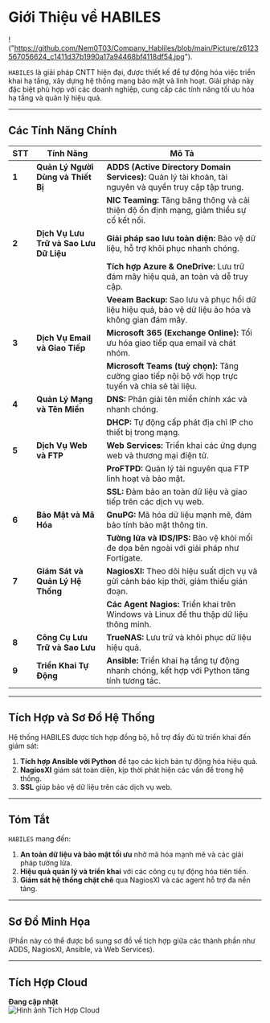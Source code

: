 # **Giới Thiệu về HABILES** 
!("https://github.com/Nem0T03/Company_Habliles/blob/main/Picture/z6123567056624_c1411d37b1990a17a94468bf4118df54.jpg").

`HABILES` là giải pháp CNTT hiện đại, được thiết kế để tự động hóa việc triển khai hạ tầng, xây dựng hệ thống mạng bảo mật và linh hoạt. Giải pháp này đặc biệt phù hợp với các doanh nghiệp, cung cấp các tính năng tối ưu hóa hạ tầng và quản lý hiệu quả.

---

## **Các Tính Năng Chính**

| **STT** | **Tính Năng**                         | **Mô Tả**                                                                                 |
|---------|---------------------------------------|------------------------------------------------------------------------------------------|
| **1**   | **Quản Lý Người Dùng và Thiết Bị**     | <i class="fa fa-users"></i> **ADDS (Active Directory Domain Services):** Quản lý tài khoản, tài nguyên và quyền truy cập tập trung. |
|         |                                       | <i class="fa fa-network-wired"></i> **NIC Teaming:** Tăng băng thông và cải thiện độ ổn định mạng, giảm thiểu sự cố kết nối.  |
| **2**   | **Dịch Vụ Lưu Trữ và Sao Lưu Dữ Liệu** | <i class="fa fa-database"></i> **Giải pháp sao lưu toàn diện:** Bảo vệ dữ liệu, hỗ trợ khôi phục nhanh chóng.           |
|         |                                       | <i class="fa fa-cloud"></i> **Tích hợp Azure & OneDrive:** Lưu trữ đám mây hiệu quả, an toàn và dễ truy cập.          |
|         |                                       | <i class="fa fa-copy"></i> **Veeam Backup:** Sao lưu và phục hồi dữ liệu hiệu quả, bảo vệ dữ liệu ảo hóa và không gian đám mây. |
| **3**   | **Dịch Vụ Email và Giao Tiếp**         | <i class="fa fa-envelope"></i> **Microsoft 365 (Exchange Online):** Tối ưu hóa giao tiếp qua email và chát nhóm. |
|         |                                       | <i class="fa fa-comments"></i> **Microsoft Teams (tuỳ chọn):** Tăng cường giao tiếp nội bộ với họp trực tuyến và chia sẻ tài liệu. |
| **4**   | **Quản Lý Mạng và Tên Miền**           | <i class="fa fa-cogs"></i> **DNS:** Phân giải tên miền chính xác và nhanh chóng.                                    |
|         |                                       | <i class="fa fa-plug"></i> **DHCP:** Tự động cấp phát địa chỉ IP cho thiết bị trong mạng.                           |
| **5**   | **Dịch Vụ Web và FTP**                 | <i class="fa fa-globe"></i> **Web Services:** Triển khai các ứng dụng web và thương mại điện tử.                     |
|         |                                       | <i class="fa fa-ftp"></i> **ProFTPD:** Quản lý tài nguyên qua FTP linh hoạt và bảo mật.                            |
|         |                                       | <i class="fa fa-lock"></i> **SSL:** Đảm bảo an toàn dữ liệu và giao tiếp trên các dịch vụ web.                      |
| **6**   | **Bảo Mật và Mã Hóa**                  | <i class="fa fa-shield-alt"></i> **GnuPG:** Mã hóa dữ liệu mạnh mẽ, đảm bảo tính bảo mật thông tin.                       |
|         |                                       | <i class="fa fa-firewall"></i> **Tường lửa và IDS/IPS:** Bảo vệ khỏi mối đe dọa bên ngoài với giải pháp như Fortigate.  |
| **7**   | **Giám Sát và Quản Lý Hệ Thống**       | <i class="fa fa-tachometer-alt"></i> **NagiosXI:** Theo dõi hiệu suất dịch vụ và gửi cảnh báo kịp thời, giảm thiểu gián đoạn.   |
|         |                                       | <i class="fa fa-plug"></i> **Các Agent Nagios:** Triển khai trên Windows và Linux để thu thập dữ liệu thông minh.|
| **8**   | **Công Cụ Lưu Trữ và Sao Lưu**         | <i class="fa fa-hdd"></i> **TrueNAS:** Lưu trữ và khôi phục dữ liệu hiệu quả.                                      |
| **9**   | **Triển Khai Tự Động**                 | <i class="fa fa-rocket"></i> **Ansible:** Triển khai hạ tầng tự động nhanh chóng, kết hợp với Python tăng tính tương tác. |

---

## **Tích Hợp và Sơ Đồ Hệ Thống**

Hệ thống HABILES được tích hợp đồng bộ, hỗ trợ đầy đủ từ triển khai đến giám sát:

1. **Tích hợp Ansible với Python** để tạo các kịch bản tự động hóa hiệu quả.
2. **NagiosXI** giám sát toàn diện, kịp thời phát hiện các vấn đề trong hệ thống.
3. **SSL** giúp bảo vệ dữ liệu trên các dịch vụ web.

---

## **Tóm Tắt**  

`HABILES` mang đến:  
1. **An toàn dữ liệu và bảo mật tối ưu** nhờ mã hóa mạnh mẽ và các giải pháp tường lửa.  
2. **Hiệu quả quản lý và triển khai** với các công cụ tự động hóa tiên tiến.  
3. **Giám sát hệ thống chặt chẽ** qua NagiosXI và các agent hỗ trợ đa nền tảng.  

---

## **Sơ Đồ Minh Họa**

(Phần này có thể được bổ sung sơ đồ về tích hợp giữa các thành phần như ADDS, NagiosXI, Ansible, và Web Services).

---

## **Tích Hợp Cloud**

**Đang cập nhật**  
![Hình ảnh Tích Hợp Cloud](https://github.com/Nem0T03/Company_Habliles/blob/main/Picture/Bi%E1%BB%83u%20%C4%91%E1%BB%93%20kh%C3%B4ng%20c%C3%B3%20ti%C3%AAu%20%C4%91%E1%BB%81.drawio%20(16).drawio%20(3).png)

